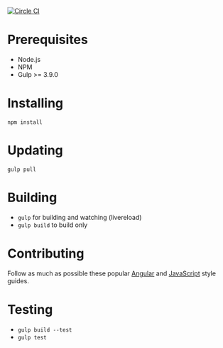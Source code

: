 [![Circle CI](https://circleci.com/gh/GroupEat/groupeat-frontend.svg?style=shield&circle-token=778915449bc9c1f0798ca2e0a53c8fd9c890d3d5)](https://circleci.com/gh/GroupEat/groupeat-frontend)

# Prerequisites

 - Node.js
 - NPM
 - Gulp >= 3.9.0

# Installing

`npm install`

# Updating

`gulp pull`

# Building

 - `gulp` for building and watching (livereload)
 - `gulp build` to build only

# Contributing

Follow as much as possible these popular [Angular](https://github.com/johnpapa/angular-styleguide) and [JavaScript](https://github.com/airbnb/javascript) style guides.

# Testing

 - `gulp build --test`
 - `gulp test`
